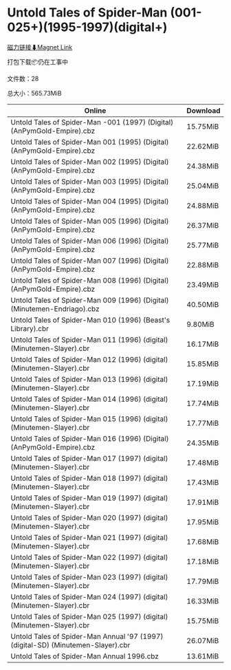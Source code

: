 # Untold Tales of Spider-Man (001-025+)(1995-1997)(digital+)

[磁力链接⬇Magnet Link](magnet:?xt=urn:btih:e8605354a7611eda5ef51c7072db8c9585355cd3&dn=Untold%20Tales%20of%20Spider-Man%20%28001-025%2B%29%281995-1997%29%28digital%2B%29)

打包下载📦仍在工事中

文件数：28

总大小：565.73MiB

Online | Download
--- | ---
Untold Tales of Spider-Man -001 (1997) (Digital) (AnPymGold-Empire).cbz | 15.75MiB
Untold Tales of Spider-Man 001 (1995) (Digital) (AnPymGold-Empire).cbz | 22.62MiB
Untold Tales of Spider-Man 002 (1995) (Digital) (AnPymGold-Empire).cbz | 24.38MiB
Untold Tales of Spider-Man 003 (1995) (Digital) (AnPymGold-Empire).cbz | 25.04MiB
Untold Tales of Spider-Man 004 (1995) (Digital) (AnPymGold-Empire).cbz | 24.88MiB
Untold Tales of Spider-Man 005 (1996) (Digital) (AnPymGold-Empire).cbz | 26.37MiB
Untold Tales of Spider-Man 006 (1996) (Digital) (AnPymGold-Empire).cbz | 25.77MiB
Untold Tales of Spider-Man 007 (1996) (Digital) (AnPymGold-Empire).cbz | 22.88MiB
Untold Tales of Spider-Man 008 (1996) (Digital) (AnPymGold-Empire).cbz | 23.49MiB
Untold Tales of Spider-Man 009 (1996) (Digital) (Minutemen-Endriago).cbz | 40.50MiB
Untold Tales of Spider-Man 010 (1996) (Beast's Library).cbr | 9.80MiB
Untold Tales of Spider-Man 011 (1996) (digital) (Minutemen-Slayer).cbr | 16.17MiB
Untold Tales of Spider-Man 012 (1996) (digital) (Minutemen-Slayer).cbr | 15.85MiB
Untold Tales of Spider-Man 013 (1996) (digital) (Minutemen-Slayer).cbr | 17.19MiB
Untold Tales of Spider-Man 014 (1996) (digital) (Minutemen-Slayer).cbr | 17.74MiB
Untold Tales of Spider-Man 015 (1996) (digital) (Minutemen-Slayer).cbr | 17.77MiB
Untold Tales of Spider-Man 016 (1996) (Digital) (AnPymGold-Empire).cbz | 24.35MiB
Untold Tales of Spider-Man 017 (1997) (digital) (Minutemen-Slayer).cbr | 17.48MiB
Untold Tales of Spider-Man 018 (1997) (digital) (Minutemen-Slayer).cbr | 17.43MiB
Untold Tales of Spider-Man 019 (1997) (digital) (Minutemen-Slayer).cbr | 17.91MiB
Untold Tales of Spider-Man 020 (1997) (digital) (Minutemen-Slayer).cbr | 17.95MiB
Untold Tales of Spider-Man 021 (1997) (digital) (Minutemen-Slayer).cbr | 17.68MiB
Untold Tales of Spider-Man 022 (1997) (digital) (Minutemen-Slayer).cbr | 17.18MiB
Untold Tales of Spider-Man 023 (1997) (digital) (Minutemen-Slayer).cbr | 17.79MiB
Untold Tales of Spider-Man 024 (1997) (digital) (Minutemen-Slayer).cbr | 16.33MiB
Untold Tales of Spider-Man 025 (1997) (digital) (Minutemen-Slayer).cbr | 15.75MiB
Untold Tales of Spider-Man Annual '97 (1997) (digital-SD) (Minutemen-Slayer).cbr | 26.07MiB
Untold Tales of Spider-Man Annual 1996.cbz | 13.61MiB